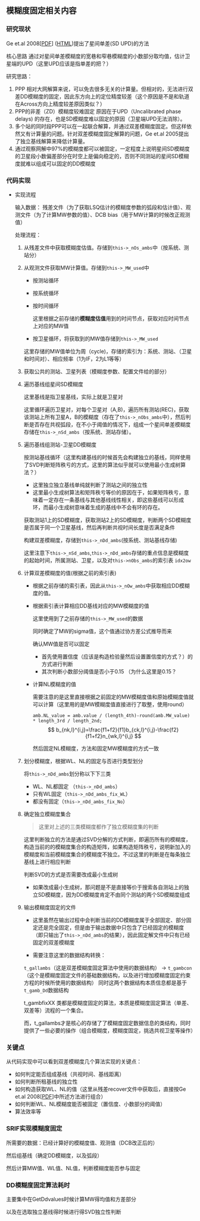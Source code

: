 ## 模糊度固定相关内容

### 研究现状

Ge et.al 2008[[PDF](D:\work\GNSS\实时滤波轨道\Ge2008_Article_ResolutionOfGPSCarrier-phaseAm.pdf)] ([HTML](https://readpaper.com/pdf-annotate/note?noteId=633555761535987712&pdfId=633555715819315200))提出了星间单差(SD UPD)的方法 

核心思路 通过对星间单差模糊度的宽巷和窄巷模糊度的小数部分取均值，估计卫星端的UPD（这里UPD应该是指单差的把？）

研究思路：

1. PPP 相对大网解算来说，可以免去很多无关的计算量。但相对的，无法进行双差DD模糊度的固定，因此东方向上的定位精度较差（这个原因是不是和轨道在Across方向上精度较差原因类似？）
2. PPP的非差（ZD）模糊度较难固定 原因在于UPD（Uncalibrated phase delays) 的存在，也是SD模糊度难以固定的原因（卫星端UPD无法消除）。
3. 多个站的同时段PPP可以在一起联合解算，并通过双差模糊度固定。但这样依然又有计算量的问题。针对双差模糊度固定解算的问题，Ge et.al 2005提出了独立基线解算来降低计算量。
4. 通过观察网解中97%的模糊度都可以被固定，一定程度上说明星间SD模糊度的卫星段小数偏差部分在时空上是偏向稳定的，否则不同测站的星间SD模糊度就难以组成可以固定的DD模糊度

### 代码实现

* 实现流程

  输入数据： 残差文件（为了获取LSQ估计的模糊度参数的弧段和估计值）、观测文件（为了计算MW参数的值）、DCB bias（用于MW计算的时候改正观测值）

  处理流程：

  1. 从残差文件中获取模糊度估值。存储到`this->_nOs_ambs`中（按系统、测站分）

  2. 从观测文件获取MW计算值。存储到`this->_MW_used`中

     * 按测站循环

     * 按系统循环

     * 按时间循环

       这里根据之前存储的**模糊度估值**用到的时间节点，获取对应时间节点上对应的MW值

     * 按卫星循环，将获取到的MW值存储到`this->_MW_used`

     这里存储的MW值单位为周（cycle)，存储的索引为：系统、测站、（卫星和时间对）、相应频率（1为IF，2为L1等等）

  3. 获取公共的测站、卫星列表（模糊度参数、配置文件给的部分）

  4. 遍历基线组星间SD模糊度

     这里基线是指卫星基线，实际上就是卫星对

     这里循环遍历卫星对，对每个卫星对（A,B)，遍历所有测站(REC)，获取该测站上所有卫星A，B的模糊度（存在了`this->_nObs_ambs`中），然后判断是否存在共视弧段，在不小于阈值的情况下，组成一个星间单差模糊度存储在`this->_nSd_ambs`（按系统、测站存储）。

  5. 遍历基线组测站-卫星DD模糊度

     按测站基线循环（这里构建基线的时候首先会构建独立的基线，同样使用了SVD判断矩阵秩亏的方式，这里的算法似乎就可以使用最小生成树算法？）

     * 这里独立独立基线单纯就判断了测站之间的独立性
     * 这里最小生成树算法和矩阵秩亏等价的原因在于，如果矩阵秩亏，意味着一定存在一条基线与其他基线线性相关，即这些基线可以形成环，而最小生成树意味着生成的基线中不会有环的存在。
  
     获取测站1上的SD模糊度，获取测站2上的SD模糊度，判断两个SD模糊度是否属于同一个卫星基线，然后再判断共视时间长度是否满足条件
  
     构建双差模糊度，存储到`this->_nDd_ambs`(按系统、测站基线存储)
  
     这里注意下`this->_nSd_ambs`,`this->_nDd_ambs`存储的重点信息是模糊度的起始时间，所属测站、卫星，以及对`this->nObs_ambs`的索引表 `idx2ow`
  
  6. 计算双差模糊度的值(根据之前的索引表)
  
     * 根据之前存储的索引表，因此从`this->_nOw_ambs`中获取相应DD模糊度的值。
  
     * 根据索引表计算相应DD基线对应的MW模糊度的值
  
       这里使用到了之前存储的`this->_MW_used`的数据
  
       同时确定了MW的sigma值，这个值通过协方差公式推导而来
  
       确认MW值是否可以固定 
  
       * 首先使用置信度（应该是构造检验量然后设置置信度的方式？）的方式进行判断
       * 其次判断小数部分阈值是否小于0.15 （为什么这里是0.15？
  
     * 计算NL模糊度的值
  
       需要注意的是这里直接根据之前固定的MW模糊度值和原始模糊度值就可以计算（这里用的是MW模糊度值直接进行了取整，使用round）
  
       `amb.NL_value = amb.value / (length_4th)-round(amb.MW_value) * length_3rd / length_2nd;`
       $$
       b_{nk,l}^{i,j}=\frac{f1+f2}{f1}b_{ck,l}^{i,j}-\frac{f2}{f1+f2}n_{wk,l}^{i,j}
       $$
       
  
       然后固定NL模糊度，方法和固定MW模糊度的方式一致
  
  7. 划分模糊度，根据WL、NL的固定与否进行类型划分
  
     将`this->_nDd_ambs`划分称以下下三类
  
     * WL、NL都固定 （`this->_nDd_ambs`）
     * 只有WL固定（`this->_nDd_ambs_fix_WL`）
     * 都没有固定（`this->_nDd_ambs_fix_No`）
  
  8. 确定独立模糊度集合
  
     > 这里对上述的三类模糊度都作了独立模糊度集的判断
  
     这里判断独立的方法是通过SVD分解的方式判断，即遍历所有的模糊度，构造当前的的模糊度集合的构造矩阵，如果构造矩阵秩亏，说明新加入的模糊度和当前模糊度集合的模糊度不独立。不过这里的判断是在每条独立基线上进行相应判断
  
     判断SVD的方式是否需要改成最小生成树
  
     * 如果改成最小生成树，那问题是不是直接等价于搜索各自测站上的独立SD模糊度，因为DD模糊度肯定不由同个测站的两个SD模糊度组成
  
  9. 输出模糊度固定的文件
  
     * 这里虽然在输出过程中会判断当前的DD模糊度属于全部固定、部分固定还是完全固定，但是由于输出数据中只包含了已经固定的模糊度（即只输出了`this->_nDd_ambs`的结果），因此固定解文件中只有已经固定的双差模糊度
     
     * 需要注意这里的数据结构转换：
     
     `t_gallambs`（这是双差模糊度固定算法中使用的数据结构） -> `t_gambcon`（这个是模糊度固定文件的基础数据结构，以及进行增加模糊度固定约束方程的时候所使用的数据结构） 同时这两个数据结构本质信息都是基于`t_gamb_Dd`数据结构
     
     t_gambfixXX 类都是模糊度固定的算法，本质是模糊度固定算法（单差、双差等）流程的一个集合。
     
     而，t_gallambs才是核心的存储了了模糊度固定数据信息的类结构，同时提供了一些必要的操作（组合模糊度，模糊度固定，挑选共视卫星等操作）

### 关键点

从代码实现中可以看到双差模糊度几个算法实现的关键点：

* 如何判定能否组成基线（共视时间、基线距离）
* 如何判断所租基线的独立性
* 如何构造获取WL、NL的值（这里从残差recover文件中获取后，直接按Ge et.al 2008[[PDF](D:\work\GNSS\实时滤波轨道\Ge2008_Article_ResolutionOfGPSCarrier-phaseAm.pdf)]中所述方法进行组合）
* 如何判断WL、NL模糊度能否被固定（置信度、小数部分的阈值）
* 算法效率等

### SRIF实现模糊度固定

所需要的数据：已经计算好的模糊度值、观测值（DCB改正后的）

然后组基线（确定DD模糊度，以及弧段）

然后计算MW值、WL值、NL值，判断模糊度能否参与固定



### DD模糊度固定算法耗时

主要集中在GetDdvalues时候计算MW得均值和方差部分

以及在选取独立基线得时候进行得SVD独立性判断
